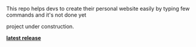 This repo helps devs to create their personal website easily by typing few commands and it's not done yet

project under construction. 

[**latest release**](abdiza.tech)
